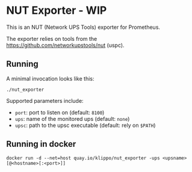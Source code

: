 # NUT Exporter - WIP

This is an NUT (Network UPS Tools) exporter for Prometheus.

The exporter relies on tools from the https://github.com/networkupstools/nut (uspc).

## Running

A minimal invocation looks like this:

    ./nut_exporter

Supported parameters include:

 - `port`: port to listen on (default: `8100`)
 - `ups`: name of the monitored ups  (default: `none`)
 - `upsc`: path to the upsc executable (default: rely on `$PATH`)
 
 ## Running in docker
    docker run -d --net=host quay.io/klippo/nut_exporter -ups <upsname>[@<hostname>[:<port>]]
